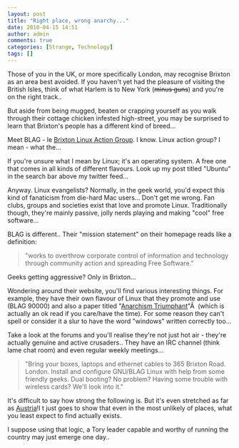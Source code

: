 ```yaml
---
layout: post
title: "Right place, wrong anarchy..."
date: 2010-04-15 14:51
author: admin
comments: true
categories: [Strange, Technology]
tags: []
---
```

Those of you in the UK, or more specifically London, may recognise Brixton as an area best avoided. If you haven't yet had the pleasure of visiting the British Isles, think of what Harlem is to New York (<span style="text-decoration: line-through;">minus guns</span>) and you're on the right track..

But aside from being mugged, beaten or crapping yourself as you walk through their cottage chicken infested high-street, you may be surprised to learn that Brixton's people has a different kind of breed...

<!--more-->Meet BLAG - le <a href="http://www.blagblagblag.org/" target="_blank">Brixton Linux Action Group</a>. I know. Linux action group? I mean - what the...

If you're unsure what I mean by Linux; it's an operating system. A free one that comes in all kinds of different flavours. Look up my post titled "Ubuntu" in the search bar above my twitter feed...

Anyway. Linux evangelists? Normally, in the geek world, you'd expect this kind of fanaticism from die-hard Mac users... Don't get me wrong. Fan clubs, groups and societies exist that love and promote Linux. Traditionally though, they're mainly passive, jolly nerds playing and making "cool" free software...

BLAG is different.. Their "mission statement" on their homepage reads like a definition:


>"works to overthrow corporate control of information and technology through community action and spreading Free Software."


Geeks getting aggressive? Only in Brixton...

Wondering around their website, you'll find various interesting things. For example, they have their own flavour of Linux that they promote and use (BLAG 90000) and also a paper titled "<a href="http://www.blagblagblag.org/anarchism/index.html#note7" target="_blank">Anarchism Triumphant</a>"Â  (which is actually an ok read if you care/have the time).
For some reason they can't spell or consider it a slur to have the word "windows" written correctly too...

Take a look at the forums and you'll realise they're not just hot air - they're actually genuine and active crusaders.. They have an IRC channel (think lame chat room) and even regular weekly meetings...


>"Bring your boxes, laptops and ethernet cables to 365 Brixton Road. London. Install and configure GNU/BLAG Linux with help from some friendly geeks. Dual booting? No problem? Having some trouble with wireless cards? We'll look into it."


It's difficult to say how strong the following is. But it's even stretched as far as <a href="http://forums.blagblagblag.org/viewtopic.php?t=5055" target="_self">Austria</a>!I t just goes to show that even in the most unlikely of places, what you least expect to find actually exists.

I suppose using that logic, a Tory leader capable and worthy of running the country may just emerge one day..
